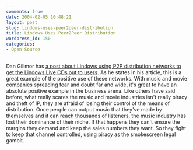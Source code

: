 ```yaml
---
comments: true
date: 2004-02-05 10:48:21
layout: post
slug: lindows-uses-peer2peer-distribution
title: Lindows Uses Peer2Peer Distribution
wordpress_id: 150
categories:
- Open Source
---
```


Dan Gillmor has [a post about Lindows using P2P distribution networks to get the Lindows Live CDs out to users](http://weblog.siliconvalley.com/column/dangillmor/archives/001755.shtml). As he states in his article, this is a great example of the positive use of these networks. With music and movie companies spreading fear and doubt far and wide, it's great to have an absolute positive example in the business arena. Like others have said before, what really scares the music and movie industries isn't really piracy and theft of IP, they are afraid of losing their control of the means of distribution. Once people can output music that they've made by themselves and it can reach thousands of listeners, the music industry has lost their dominance of their niche. If that happens they can't ensure the margins they demand and keep the sales numbers they want. So they fight to keep that channel controlled, using piracy as the smokescreen legal gambit.
